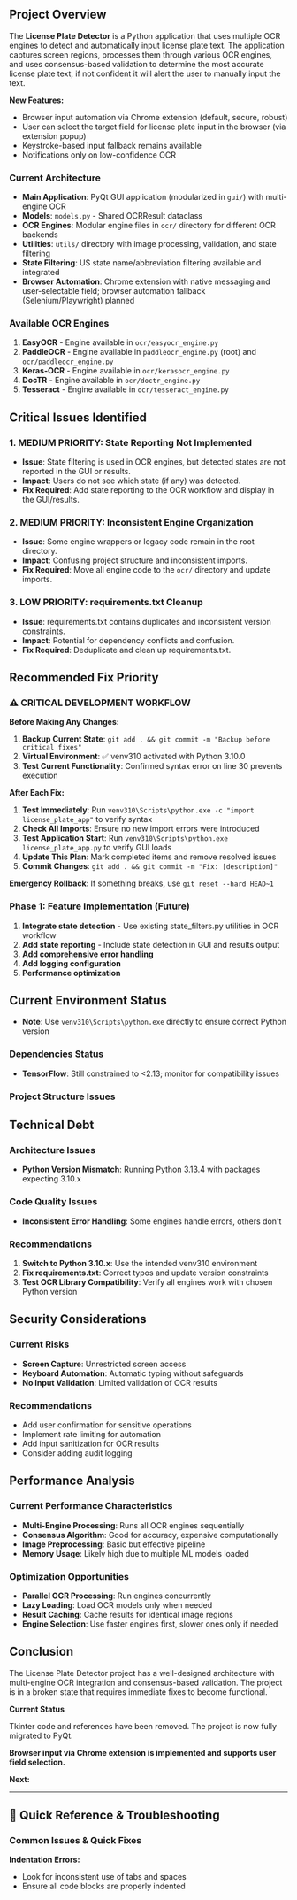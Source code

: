 ## Project Overview

The **License Plate Detector** is a Python application that uses multiple OCR engines to detect and automatically input license plate text. The application captures screen regions, processes them through various OCR engines, and uses consensus-based validation to determine the most accurate license plate text, if not confident it will alert the user to manually input the text.

**New Features:**
- Browser input automation via Chrome extension (default, secure, robust)
- User can select the target field for license plate input in the browser (via extension popup)
- Keystroke-based input fallback remains available
- Notifications only on low-confidence OCR

### Current Architecture

- **Main Application**: PyQt GUI application (modularized in `gui/`) with multi-engine OCR
- **Models**: `models.py` - Shared OCRResult dataclass
- **OCR Engines**: Modular engine files in `ocr/` directory for different OCR backends
- **Utilities**: `utils/` directory with image processing, validation, and state filtering
- **State Filtering**: US state name/abbreviation filtering available and integrated
- **Browser Automation**: Chrome extension with native messaging and user-selectable field; browser automation fallback (Selenium/Playwright) planned

### Available OCR Engines

1. **EasyOCR** - Engine available in `ocr/easyocr_engine.py`
2. **PaddleOCR** - Engine available in `paddleocr_engine.py` (root) and `ocr/paddleocr_engine.py`
3. **Keras-OCR** - Engine available in `ocr/kerasocr_engine.py`
4. **DocTR** - Engine available in `ocr/doctr_engine.py`
5. **Tesseract** - Engine available in `ocr/tesseract_engine.py`


## Critical Issues Identified

### 1. **MEDIUM PRIORITY: State Reporting Not Implemented**
- **Issue**: State filtering is used in OCR engines, but detected states are not reported in the GUI or results.
- **Impact**: Users do not see which state (if any) was detected.
- **Fix Required**: Add state reporting to the OCR workflow and display in the GUI/results.

### 2. **MEDIUM PRIORITY: Inconsistent Engine Organization**
- **Issue**: Some engine wrappers or legacy code remain in the root directory.
- **Impact**: Confusing project structure and inconsistent imports.
- **Fix Required**: Move all engine code to the `ocr/` directory and update imports.

### 3. **LOW PRIORITY: requirements.txt Cleanup**
- **Issue**: requirements.txt contains duplicates and inconsistent version constraints.
- **Impact**: Potential for dependency conflicts and confusion.
- **Fix Required**: Deduplicate and clean up requirements.txt.

## Recommended Fix Priority

### ⚠️ CRITICAL DEVELOPMENT WORKFLOW

**Before Making Any Changes:**
1. **Backup Current State**: `git add . && git commit -m "Backup before critical fixes"`
2. **Virtual Environment**: ✅ venv310 activated with Python 3.10.0
3. **Test Current Functionality**: Confirmed syntax error on line 30 prevents execution

**After Each Fix:**
1. **Test Immediately**: Run `venv310\Scripts\python.exe -c "import license_plate_app"` to verify syntax
2. **Check All Imports**: Ensure no new import errors were introduced
3. **Test Application Start**: Run `venv310\Scripts\python.exe license_plate_app.py` to verify GUI loads
4. **Update This Plan**: Mark completed items and remove resolved issues
5. **Commit Changes**: `git add . && git commit -m "Fix: [description]"`

**Emergency Rollback**: If something breaks, use `git reset --hard HEAD~1`

### Phase 1: Feature Implementation (Future)
1. **Integrate state detection** - Use existing state_filters.py utilities in OCR workflow
2. **Add state reporting** - Include state detection in GUI and results output
3. **Add comprehensive error handling**
4. **Add logging configuration**
5. **Performance optimization**

## Current Environment Status
- **Note**: Use `venv310\Scripts\python.exe` directly to ensure correct Python version

### Dependencies Status
- **TensorFlow**: Still constrained to <2.13; monitor for compatibility issues



### Project Structure Issues

## Technical Debt

### Architecture Issues
- **Python Version Mismatch**: Running Python 3.13.4 with packages expecting 3.10.x


### Code Quality Issues
- **Inconsistent Error Handling**: Some engines handle errors, others don't

### Recommendations
1. **Switch to Python 3.10.x**: Use the intended venv310 environment
2. **Fix requirements.txt**: Correct typos and update version constraints
3. **Test OCR Library Compatibility**: Verify all engines work with chosen Python version

## Security Considerations

### Current Risks
- **Screen Capture**: Unrestricted screen access
- **Keyboard Automation**: Automatic typing without safeguards
- **No Input Validation**: Limited validation of OCR results

### Recommendations
- Add user confirmation for sensitive operations
- Implement rate limiting for automation
- Add input sanitization for OCR results
- Consider adding audit logging

## Performance Analysis

### Current Performance Characteristics
- **Multi-Engine Processing**: Runs all OCR engines sequentially
- **Consensus Algorithm**: Good for accuracy, expensive computationally
- **Image Preprocessing**: Basic but effective pipeline
- **Memory Usage**: Likely high due to multiple ML models loaded

### Optimization Opportunities
- **Parallel OCR Processing**: Run engines concurrently
- **Lazy Loading**: Load OCR models only when needed
- **Result Caching**: Cache results for identical image regions
- **Engine Selection**: Use faster engines first, slower ones only if needed

## Conclusion

The License Plate Detector project has a well-designed architecture with multi-engine OCR integration and consensus-based validation. The project is in a broken state that requires immediate fixes to become functional.

**Current Status**

Tkinter code and references have been removed. The project is now fully migrated to PyQt.

**Browser input via Chrome extension is implemented and supports user field selection.**

**Next:** 

---

## 🔧 Quick Reference & Troubleshooting

### Common Issues & Quick Fixes

**Indentation Errors:**
- Look for inconsistent use of tabs and spaces
- Ensure all code blocks are properly indented